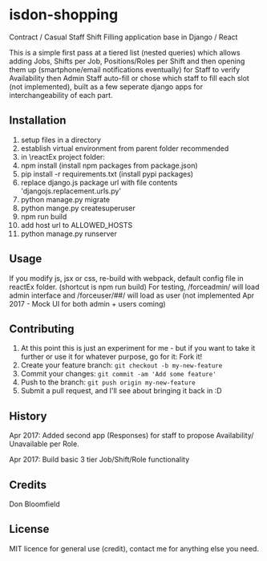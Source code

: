 # isdon-shopping
Contract / Casual Staff Shift Filling application base in Django / React

This is a simple first pass at a tiered list (nested queries) which allows adding Jobs, Shifts per Job, Positions/Roles per Shift and then opening them up (smartphone/email notifications eventually) for Staff to verify Availability then Admin Staff auto-fill or chose which staff to fill each slot (not implemented), built as a few seperate django apps for interchangeability of each part.

## Installation

1. setup files in a directory
2. establish virtual environment <virtualenv> from parent folder recommended
3. in \reactEx project folder:
4. npm install		(install npm packages from package.json)
5. pip install -r requirements.txt  (install pypi packages)
6. replace django.js package url with file contents 'djangojs.replacement.urls.py'
7. python manage.py migrate
8. python mange.py createsuperuser
9. npm run build
10. add host url to ALLOWED_HOSTS
11. python manage.py runserver

## Usage

If you modify js, jsx or css, re-build with webpack, default config file in reactEx folder.    (shortcut is npm run build)
For testing, /forceadmin/ will load admin interface and /forceuser/##/ will load as user (not implemented Apr 2017 - Mock UI for both admin + users coming)

## Contributing

1. At this point this is just an experiment for me - but if you want to take it further or use it for whatever purpose, go for it:   Fork it!
2. Create your feature branch: `git checkout -b my-new-feature`
3. Commit your changes: `git commit -am 'Add some feature'`
4. Push to the branch: `git push origin my-new-feature`
5. Submit a pull request, and I'll see about bringing it back in :D

## History

Apr 2017: Added second app (Responses) for staff to propose Availability/ Unavailable per Role.

Apr 2017: Build basic 3 tier Job/Shift/Role functionality

## Credits

Don Bloomfield

## License

MIT licence for general use (credit), contact me for anything else you need.




